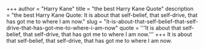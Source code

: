 +++
author = "Harry Kane"
title = "the best Harry Kane Quote"
description = "the best Harry Kane Quote: It is about that self-belief, that self-drive, that has got me to where I am now."
slug = "it-is-about-that-self-belief-that-self-drive-that-has-got-me-to-where-i-am-now"
quote = '''It is about that self-belief, that self-drive, that has got me to where I am now.'''
+++
It is about that self-belief, that self-drive, that has got me to where I am now.
